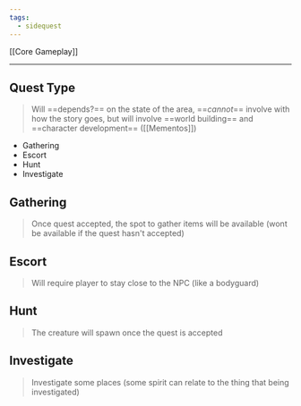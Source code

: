 ```yaml
---
tags:
  - sidequest
---
```


[[Core Gameplay]]

---
## Quest Type
> Will ==depends?== on the state of the area, ==*cannot*== involve with how the story goes, but will involve ==world building== and ==character development== ([[Mementos]]) 

- Gathering
- Escort
- Hunt
- Investigate

## Gathering
> Once quest accepted, the spot to gather items will be available (wont be available if the quest hasn't accepted) 

## Escort
> Will require player to stay close to the NPC (like a bodyguard)

## Hunt
> The creature will spawn once the quest is accepted 

## Investigate
> Investigate some places (some spirit can relate to the thing that being investigated)